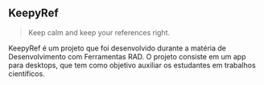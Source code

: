 ## KeepyRef

> Keep calm and keep your references right.

KeepyRef é um projeto que foi desenvolvido durante a matéria de Desenvolvimento com Ferramentas RAD. O projeto consiste em um app para desktops, que tem como objetivo auxiliar os estudantes em trabalhos científicos.

